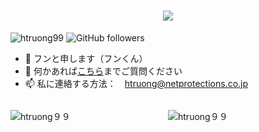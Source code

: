 <h1 align="center">
  <a href="https://git.io/typing-svg">
    <img src="https://readme-typing-svg.herokuapp.com/?width=450&lines=こんにちは👋;フンと申します;初めまして!&center=true&size=30">
  </a>
</h1>

<p align="left"> <img src="https://komarev.com/ghpvc/?username=htruong99&label=Profile%20views&color=0e75b6&style=flat" alt="htruong99" /> <img alt="GitHub followers" src="https://img.shields.io/github/followers/htruong99?style=social"> </p>

- 👤 フンと申します（フンくん）
- 💬 何かあれば[こちら](https://www.facebook.com/hung.tv99/)までご質問ください 
- 📫 私に連絡する方法：　htruong@netprotections.co.jp

<div class="container" style="display: flex;">
  <div class="box" style="flex-basis: 50%;">
    <p><img align="left" style="width="100%" src="https://github-readme-stats.vercel.app/api/top-langs/?username=htruong99&layout=compact&hide=html" alt="htruong９９" /></p>  
  </div>
  <div class="box" style="flex-basis: 50%;">
    <p><img align="center" style="width="100%" src="https://github-readme-stats.vercel.app/api?username=htruong99&show_icons=true" alt="htruong９９" /></p>
  </div>
</div>
